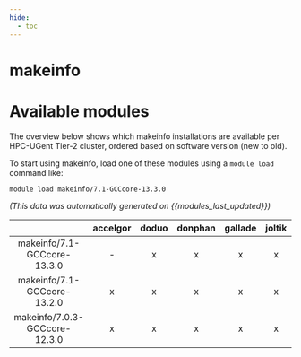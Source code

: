```yaml
---
hide:
  - toc
---
```


makeinfo
========

# Available modules


The overview below shows which makeinfo installations are available per HPC-UGent Tier-2 cluster, ordered based on software version (new to old).

To start using makeinfo, load one of these modules using a `module load` command like:

```shell
module load makeinfo/7.1-GCCcore-13.3.0
```

*(This data was automatically generated on {{modules_last_updated}})*  

| |accelgor|doduo|donphan|gallade|joltik|litleo|shinx|
| :---: | :---: | :---: | :---: | :---: | :---: | :---: | :---: |
|makeinfo/7.1-GCCcore-13.3.0|-|x|x|x|x|x|x|
|makeinfo/7.1-GCCcore-13.2.0|x|x|x|x|x|x|x|
|makeinfo/7.0.3-GCCcore-12.3.0|x|x|x|x|x|-|-|
